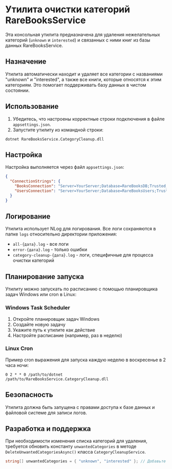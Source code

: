 # Утилита очистки категорий RareBooksService

Эта консольная утилита предназначена для удаления нежелательных категорий (`unknown` и `interested`) и связанных с ними книг из базы данных RareBooksService.

## Назначение

Утилита автоматически находит и удаляет все категории с названиями "unknown" и "interested", а также все книги, которые относятся к этим категориям. Это помогает поддерживать базу данных в чистом состоянии.

## Использование

1. Убедитесь, что настроены корректные строки подключения в файле `appsettings.json`.
2. Запустите утилиту из командной строки:

```
dotnet RareBooksService.CategoryCleanup.dll
```

## Настройка

Настройка выполняется через файл `appsettings.json`:

```json
{
  "ConnectionStrings": {
    "BooksConnection": "Server=YourServer;Database=RareBooksDB;Trusted_Connection=True;MultipleActiveResultSets=true",
    "UsersConnection": "Server=YourServer;Database=RareBooksUsers;Trusted_Connection=True;MultipleActiveResultSets=true"
  }
}
```

## Логирование

Утилита использует NLog для логирования. Все логи сохраняются в папке `logs` относительно директории приложения:

- `all-{дата}.log` - все логи
- `error-{дата}.log` - только ошибки
- `category-cleanup-{дата}.log` - логи, специфичные для процесса очистки категорий

## Планирование запуска

Утилиту можно запускать по расписанию с помощью планировщика задач Windows или cron в Linux:

### Windows Task Scheduler

1. Откройте планировщик задач Windows
2. Создайте новую задачу
3. Укажите путь к утилите как действие
4. Настройте расписание (например, раз в неделю)

### Linux Cron

Пример cron выражения для запуска каждую неделю в воскресенье в 2 часа ночи:

```
0 2 * * 0 /path/to/dotnet /path/to/RareBooksService.CategoryCleanup.dll
```

## Безопасность

Утилита должна быть запущена с правами доступа к базе данных и файловой системе для записи логов.

## Разработка и поддержка

При необходимости изменения списка категорий для удаления, требуется обновить константу `unwantedCategories` в методе `DeleteUnwantedCategoriesAsync()` класса `CategoryCleanupService`.

```csharp
string[] unwantedCategories = { "unknown", "interested" }; // Добавьте дополнительные категории при необходимости
``` 